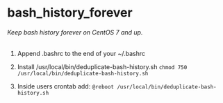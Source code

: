 # bash_history_forever
###### Keep bash history forever on CentOS 7 and up.

1. Append .bashrc to the end of your ~/.bashrc

2. Install /usr/local/bin/deduplicate-bash-history.sh
`chmod 750 /usr/local/bin/deduplicate-bash-history.sh`

3. Inside users crontab add:
`@reboot /usr/local/bin/deduplicate-bash-history.sh`
